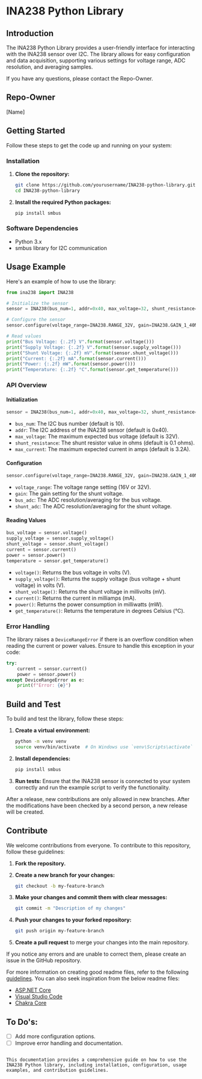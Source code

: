 # INA238 Python Library

## Introduction

The INA238 Python Library provides a user-friendly interface for interacting with the INA238 sensor over I2C. The library allows for easy configuration and data acquisition, supporting various settings for voltage range, ADC resolution, and averaging samples.

If you have any questions, please contact the Repo-Owner.

## Repo-Owner
[Name]

## Getting Started

Follow these steps to get the code up and running on your system:

### Installation

1. **Clone the repository:**
   ```bash
   git clone https://github.com/yourusername/INA238-python-library.git
   cd INA238-python-library
   ```

2. **Install the required Python packages:**
   ```bash
   pip install smbus
   ```

### Software Dependencies

- Python 3.x
- smbus library for I2C communication

## Usage Example

Here's an example of how to use the library:

```python
from ina238 import INA238

# Initialize the sensor
sensor = INA238(bus_num=1, addr=0x40, max_voltage=32, shunt_resistance=0.1, max_current=3.2)

# Configure the sensor
sensor.configure(voltage_range=INA238.RANGE_32V, gain=INA238.GAIN_1_40MV, bus_adc=INA238.ADC_12BIT, shunt_adc=INA238.ADC_12BIT)

# Read values
print("Bus Voltage: {:.2f} V".format(sensor.voltage()))
print("Supply Voltage: {:.2f} V".format(sensor.supply_voltage()))
print("Shunt Voltage: {:.2f} mV".format(sensor.shunt_voltage()))
print("Current: {:.2f} mA".format(sensor.current()))
print("Power: {:.2f} mW".format(sensor.power()))
print("Temperature: {:.2f} °C".format(sensor.get_temperature()))
```

### API Overview

#### Initialization

```python
sensor = INA238(bus_num=1, addr=0x40, max_voltage=32, shunt_resistance=0.1, max_current=3.2)
```
- `bus_num`: The I2C bus number (default is 10).
- `addr`: The I2C address of the INA238 sensor (default is 0x40).
- `max_voltage`: The maximum expected bus voltage (default is 32V).
- `shunt_resistance`: The shunt resistor value in ohms (default is 0.1 ohms).
- `max_current`: The maximum expected current in amps (default is 3.2A).

#### Configuration

```python
sensor.configure(voltage_range=INA238.RANGE_32V, gain=INA238.GAIN_1_40MV, bus_adc=INA238.ADC_12BIT, shunt_adc=INA238.ADC_12BIT)
```
- `voltage_range`: The voltage range setting (16V or 32V).
- `gain`: The gain setting for the shunt voltage.
- `bus_adc`: The ADC resolution/averaging for the bus voltage.
- `shunt_adc`: The ADC resolution/averaging for the shunt voltage.

#### Reading Values

```python
bus_voltage = sensor.voltage()
supply_voltage = sensor.supply_voltage()
shunt_voltage = sensor.shunt_voltage()
current = sensor.current()
power = sensor.power()
temperature = sensor.get_temperature()
```

- `voltage()`: Returns the bus voltage in volts (V).
- `supply_voltage()`: Returns the supply voltage (bus voltage + shunt voltage) in volts (V).
- `shunt_voltage()`: Returns the shunt voltage in millivolts (mV).
- `current()`: Returns the current in milliamps (mA).
- `power()`: Returns the power consumption in milliwatts (mW).
- `get_temperature()`: Returns the temperature in degrees Celsius (°C).

### Error Handling

The library raises a `DeviceRangeError` if there is an overflow condition when reading the current or power values. Ensure to handle this exception in your code:

```python
try:
    current = sensor.current()
    power = sensor.power()
except DeviceRangeError as e:
    print(f"Error: {e}")
```

## Build and Test

To build and test the library, follow these steps:

1. **Create a virtual environment:**
   ```bash
   python -m venv venv
   source venv/bin/activate  # On Windows use `venv\Scripts\activate`
   ```

2. **Install dependencies:**
   ```bash
   pip install smbus
   ```

3. **Run tests:**
   Ensure that the INA238 sensor is connected to your system correctly and run the example script to verify the functionality.

After a release, new contributions are only allowed in new branches. After the modifications have been checked by a second person, a new release will be created.

## Contribute

We welcome contributions from everyone. To contribute to this repository, follow these guidelines:

1. **Fork the repository.**
2. **Create a new branch for your changes:**
   ```bash
   git checkout -b my-feature-branch
   ```

3. **Make your changes and commit them with clear messages:**
   ```bash
   git commit -m "Description of my changes"
   ```

4. **Push your changes to your forked repository:**
   ```bash
   git push origin my-feature-branch
   ```

5. **Create a pull request** to merge your changes into the main repository.

If you notice any errors and are unable to correct them, please create an issue in the GitHub repository.

For more information on creating good readme files, refer to the following [guidelines](https://docs.microsoft.com/en-us/azure/devops/repos/git/create-a-readme?view=azure-devops). You can also seek inspiration from the below readme files:
- [ASP.NET Core](https://github.com/aspnet/Home)
- [Visual Studio Code](https://github.com/Microsoft/vscode)
- [Chakra Core](https://github.com/Microsoft/ChakraCore)

## To Do's:
- [ ] Add more configuration options.
- [ ] Improve error handling and documentation.
```

This documentation provides a comprehensive guide on how to use the INA238 Python library, including installation, configuration, usage examples, and contribution guidelines.
